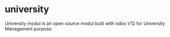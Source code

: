 # university
University modul is an open source modul built with odoo V12 for University Management purpose.